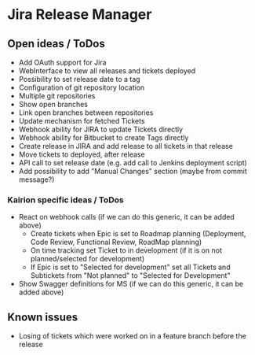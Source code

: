 # Jira Release Manager

## Open ideas / ToDos

* Add OAuth support for Jira
* WebInterface to view all releases and tickets deployed
* Possibility to set release date to a tag
* Configuration of git repository location
* Multiple git repositories
* Show open branches
* Link open branches between repositories
* Update mechanism for fetched Tickets
* Webhook ability for JIRA to update Tickets directly
* Webhook ability for Bitbucket to create Tags directly
* Create release in JIRA and add release to all tickets in that release
* Move tickets to deployed, after release
* API call to set release date (e.g. add call to Jenkins deployment script)
* Add possibility to add "Manual Changes" section (maybe from commit message?)

### Kairion specific ideas / ToDos

* React on webhook calls (if we can do this generic, it can be added above)
  * Create tickets when Epic is set to Roadmap planning (Deployment, Code Review, Functional Review, RoadMap planning)
  * On time tracking set Ticket to in development (if it is on not planned/selected for development)
  * If Epic is set to "Selected for development" set all Tickets and Subtickets from "Not planned" to "Selected for Development"
* Show Swagger definitions for MS (if we can do this generic, it can be added above)

## Known issues

* Losing of tickets which were worked on in a feature branch before the release

